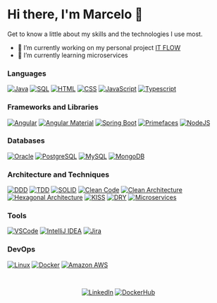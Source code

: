 # Hi there, I'm Marcelo 👋

Get to know a little about my skills and the technologies I use most.

- 🚧 I’m currently working on my personal project [IT FLOW](https://github.com/mroncatto/itflow)
- 🌱 I’m currently learning microservices

### Languages
<p>
  <a href="#"><img alt="Java" src="https://img.shields.io/badge/Java-red?logo=openjdk&logoColor=white"></a>
  <a href="#"><img alt="SQL" src="https://img.shields.io/badge/SQL%20-%23025E8C.svg?logo=amazon-dynamodb&logoColor=white"></a>
  <a href="#"><img alt="HTML" src="https://img.shields.io/badge/HTML%20-%23E34F26.svg?logo=html5&logoColor=white"></a>
  <a href="#"><img alt="CSS" src="https://img.shields.io/badge/CSS%20-%231572B6.svg?logo=css3&logoColor=white"></a>
  <a href="#"><img alt="JavaScript" src="https://img.shields.io/badge/Javascript-yellow?logo=javascript&logoColor=white"></a>
  <a href="#"><img alt="Typescript" src="https://img.shields.io/badge/Typescript-blue?logo=typescript&logoColor=white"></a>
  
  ### Frameworks and Libraries
  <a href="#"><img alt="Angular" src="https://img.shields.io/badge/Angular-red?logo=angular&logoColor=white"></a>
  <a href="#"><img alt="Angular Material" src="https://img.shields.io/badge/Angular Material-orange?logo=angular&logoColor=white"></a>
  <a href="#"><img alt="Spring Boot" src="https://img.shields.io/badge/Spring Boot-darkgreen?logo=spring&logoColor=white"></a>
  <a href="#"><img alt="Primefaces" src="https://img.shields.io/badge/Primefaces-blue?logo=openjdk&logoColor=white"></a>
  <a href="#"><img alt="NodeJS" src="https://img.shields.io/badge/NodeJS-darkgreen?logo=node.js&logoColor=white"></a>
  
  ### Databases
  <a href="#"><img alt="Oracle" src="https://img.shields.io/badge/Oracle-red?logo=oracle&logoColor=white"></a>
  <a href="#"><img alt="PostgreSQL" src="https://img.shields.io/badge/PostgreSQL-purple?logo=postgresql&logoColor=white"></a>
  <a href="#"><img alt="MySQL" src="https://img.shields.io/badge/MySQL-blue?logo=mysql&logoColor=white"></a>
  <a href="#"><img alt="MongoDB" src="https://img.shields.io/badge/MongoDB-green?logo=mongodb&logoColor=white"></a>

  ### Architecture and Techniques
  <a href="#"><img alt="DDD" src="https://img.shields.io/badge/DDD-blue"></a>
  <a href="#"><img alt="TDD" src="https://img.shields.io/badge/TDD-blue"></a>
  <a href="#"><img alt="SOLID" src="https://img.shields.io/badge/SOLID-blue"></a>
  <a href="#"><img alt="Clean Code" src="https://img.shields.io/badge/Clean Code-blue"></a>
  <a href="#"><img alt="Clean Architecture" src="https://img.shields.io/badge/Clean Architecture-purple"></a>
  <a href="#"><img alt="Hexagonal Architecture" src="https://img.shields.io/badge/Hexagonal Architecture-pink"></a>
  <a href="#"><img alt="KISS" src="https://img.shields.io/badge/KISS-orange"></a>
  <a href="#"><img alt="DRY" src="https://img.shields.io/badge/DRY-red"></a>
  <a href="#"><img alt="Microservices" src="https://img.shields.io/badge/Microservices-darkgreen"></a>

  
  ### Tools
  <a href="#"><img alt="VSCode" src="https://img.shields.io/badge/VSCode-blue?logo=visual studio code&logoColor=white"></a>
  <a href="#"><img alt="IntelliJ IDEA" src="https://img.shields.io/badge/IntelliJ IDEA-gray?logo=IntelliJ IDEA&logoColor=red"></a>
  <a href="#"><img alt="Jira" src="https://img.shields.io/badge/Jira-0078d7.svg?logo=jira&logoColor=white"></a>
  
  ### DevOps
  <a href="#"><img alt="Linux" src="https://img.shields.io/badge/Linux-red?logo=linux&logoColor=white"></a>
  <a href="#"><img alt="Docker" src="https://img.shields.io/badge/Docker-blue?logo=docker&logoColor=white"></a>
  <a href="#"><img alt="Amazon AWS" src="https://img.shields.io/badge/Amazon AWS-white?logo=Amazon AWS&logoColor=orange"></a>
  
</p>

<div align="center" style="display: inline_block"><br>
  
  [![LinkedIn](https://img.shields.io/badge/LinkedIn-0077B5?style=flat-badge&logo=linkedin&logoColor=white)](https://in.linkedin.com/in/marceloroncatto) 
  [![DockerHub](https://img.shields.io/badge/Docker-Hub-blue?logo=docker&logoColor=white)](https://hub.docker.com/u/mroncatto)
  
</div>
